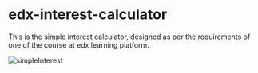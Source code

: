 # edx-interest-calculator
This is the simple interest calculator, designed as per the requirements of one of the course at edx learning platform. 

![simpleInterest](https://user-images.githubusercontent.com/87259509/129667622-e5a264e1-87fc-4937-afaa-71c7a1715383.png)

